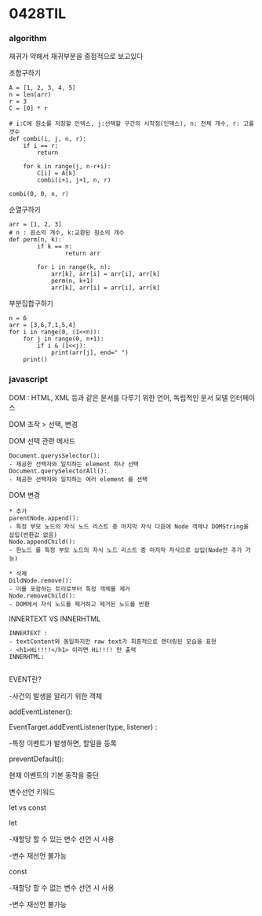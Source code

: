 # 0428TIL

### algorithm

재귀가 약해서 재귀부분을 중점적으로 보고있다



조합구하기

```
A = [1, 2, 3, 4, 5]
n = len(arr)
r = 3
C = [0] * r

# i:C에 원소를 저장할 인덱스, j:선택할 구간의 시작점(인덱스), n: 전체 개수, r: 고를갯수
def combi(i, j, n, r):
	if i == r:
		return

	for k in range(j, n-r+i):
		C[i] = A[k]
		combi(i+1, j+1, n, r)

combi(0, 0, n, r)                   
```



순열구하기

```
arr = [1, 2, 3]
# n : 원소의 개수, k:교환된 원소의 개수
def perm(n, k):
		if k == n:
				return arr
		
		for i in range(k, n):
			arr[k], arr[i] = arr[i], arr[k]
			perm(n, k+1)
			arr[k], arr[i] = arr[i], arr[k]
```





부분집합구하기

```
n = 6
arr = [3,6,7,1,5,4]
for i in range(0, (1<<n)):
    for j in range(0, n+1):
        if i & (1<<j):
            print(arr[j], end=" ")
    print()
```



### javascript

DOM : HTML, XML 등과 같은 문서를 다루기 위한 언어, 독립적인 문서 모델 인터페이스

DOM 조작 > 선택, 변경

DOM 선택 관련 메서드 

```
Document.querysSelector():
- 제공한 선택자와 일치하는 element 하나 선택
Document.querySelectorAll():
- 제공한 선택자와 일치하는 여러 element 를 선택
```

DOM 변경

```
* 추가
parentNode.append():
- 특정 부모 노드의 자식 노드 리스트 중 마지막 자식 다음에 Node 객체나 DOMString을 삽입(반환값 없음)
Node.appendChild():
- 한노드 를 특정 부모 노드의 자식 노드 리스트 중 마지막 자식으로 삽입(Node만 추가 가능)

* 삭제
DildNode.remove():
- 이를 포함하는 트리로부터 특정 객체를 제거
Node.removeChild():
- DOM에서 자식 노드를 제거하고 제거된 노드를 반환
```

INNERTEXT VS INNERHTML

```
INNERTEXT : 
- textContent와 동일하지만 raw text가 최종적으로 랜더링된 모습을 표현
- <h1>Hi!!!!</h1> 이라면 Hi!!!! 만 출력
INNERHTML:


```



EVENT란? 

-사건의 발생을 알리기 위한 객체

addEventListener():

EventTarget.addEventListener(type, listener) :

-특정 이벤트가 발생하면, 할일을 등록



preventDefault():

현재 이벤트의 기본 동작을 중단



변수선언 키워드

let vs const

let

-재할당 할 수 있는 변수 선언 시 사용

-변수 재선언 불가능



const

-재할당 할 수 없는 변수 선언 시 사용

-변수 재선언 불가능